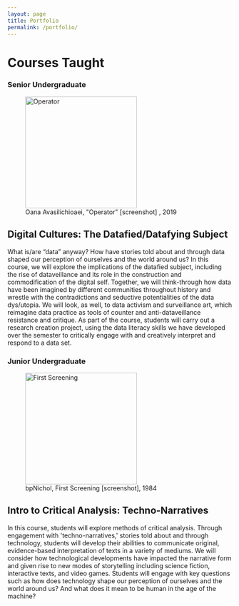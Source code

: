 ```yaml
---
layout: page
title: Portfolio
permalink: /portfolio/
---
```


# Courses Taught

### Senior Undergraduate

<figure>
<img src="../assets/img/operator.png" alt="Operator" height="250"/>
<figcaption>Oana Avasilichioaei, "Operator" [screenshot] , 2019</figcaption>
</figure>


## Digital Cultures: The Datafied/Datafying Subject

What is/are “data” anyway? How have stories told about and through data shaped our perception of ourselves and the world around us? In this course, we will explore the implications of the datafied subject, including the rise of dataveillance and its role in the construction and commodification of the digital self. Together, we will think-through how data have been imagined by different communities throughout history and wrestle with the contradictions and seductive potentialities of the data dys/utopia. We will look, as well, to data activism and surveillance art, which reimagine data practice as tools of counter and anti-dataveillance resistance and critique. As part of the course, students will carry out a research creation project, using the data literacy skills we have developed over the semester to critically engage with and creatively interpret and respond to a data set.

### Junior Undergraduate

<figure>
<img src="../assets/img/first-screening.png" alt="First Screening" height="250"/>
<figcaption>bpNichol, First Screening [screenshot], 1984</figcaption>
</figure>

## Intro to Critical Analysis: Techno-Narratives

In this course, students will explore methods of critical analysis. Through engagement with 'techno-narratives,' stories told about and through technology, students will develop their abilities to communicate original, evidence-based interpretation of texts in a variety of mediums. We will consider how technological developments have impacted the narrative form and given rise to new modes of storytelling including science fiction, interactive texts, and video games. Students will engage with key questions such as how does technology shape our perception of ourselves and the world around us? And what does it mean to be human in the age of the machine?
